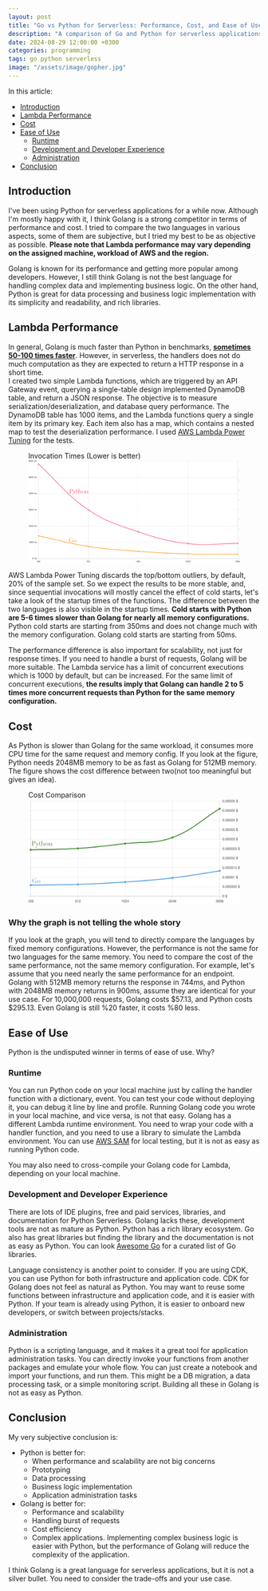 ```yaml
---
layout: post
title: "Go vs Python for Serverless: Performance, Cost, and Ease of Use"
description: "A comparison of Go and Python for serverless applications in terms of performance, cost, and ease of use."
date: 2024-08-29 12:00:00 +0300
categories: programming
tags: go python serverless
image: "/assets/image/gopher.jpg"
---
```


In this article:
- [Introduction](#introduction)
- [Lambda Performance](#lambda-performance)
- [Cost](#cost)
- [Ease of Use](#ease-of-use)
    - [Runtime](#runtime)
    - [Development and Developer Experience](#development-and-developer-experience)
    - [Administration](#administration)
- [Conclusion](#conclusion)


## Introduction
I've been using Python for serverless applications for a while now. Although I'm mostly happy with it, I think Golang is a strong competitor in terms of performance and cost. 
I tried to compare the two languages in various aspects, some of them are subjective, but I tried my best to be as objective as possible. **Please note that Lambda performance may vary depending on the assigned machine, workload of AWS and the region.**

Golang is known for its performance and getting more popular among developers. However, I still think Golang is not the best language for handling complex data and implementing business logic.
On the other hand, Python is great for data processing and business logic implementation with its simplicity and readability, and rich libraries.
## Lambda Performance
In general, Golang is much faster than Python in benchmarks, **[sometimes 50-100 times faster](https://benchmarksgame-team.pages.debian.net/benchmarksgame/fastest/python3-go.html)**. However, in serverless, the handlers does not do much computation as they are expected to return a HTTP response in a short time.  
I created two simple Lambda functions, which are triggered by an API Gateway event, querying a single-table design implemented DynamoDB table, and return a JSON response. The objective is to measure serialization/deserialization, and database query performance.
The DynamoDB table has 1000 items, and the Lambda functions query a single item by its primary key. Each item also has a map, which contains a nested map to test the deserialization performance.
I used [AWS Lambda Power Tuning](https://github.com/alexcasalboni/aws-lambda-power-tuning) for the tests.

<figure>
  <figcaption>Invocation Times (Lower is better)</figcaption>
  <img src="/assets/image/invocation-times.png" alt="Invocation Times">
</figure>

AWS Lambda Power Tuning discards the top/bottom outliers, by default, 20% of the sample set. So we expect the results to be more stable, and, since sequential invocations will mostly cancel the effect of cold starts, let's take a look of the startup times of the functions.
The difference between the two languages is also visible in the startup times. **Cold starts with Python are 5-6 times slower than Golang for nearly all memory configurations.**
Python cold starts are starting from 350ms and does not change much with the memory configuration. Golang cold starts are starting from 50ms.  

The performance difference is also important for scalability, not just for response times. If you need to handle a burst of requests, Golang will be more suitable. 
The Lambda service has a limit of concurrent executions which is 1000 by default, but can be increased. For the same limit of concurrent executions, **the results imply that Golang can handle 2 to 5 times more concurrent requests than Python for the same memory configuration.**

## Cost

As Python is slower than Golang for the same workload, it consumes more CPU time for the same request and memory config.
If you look at the figure, Python needs 2048MB memory to be as fast as Golang for 512MB memory. The figure shows the cost difference between two(not too meaningful but gives an idea).

<figure>
  <figcaption>Cost Comparison</figcaption>
  <img src="/assets/image/cost-comparison.png" alt="Cost Comparison">
</figure>

### Why the graph is not telling the whole story
If you look at the graph, you will tend to directly compare the languages by fixed memory configurations. However, the performance is not the same for two languages for the same memory.
You need to compare the cost of the same performance, not the same memory configuration.
For example, let's assume that you need nearly the same performance for an endpoint.
Golang with 512MB memory returns the response in 744ms, and Python with 2048MB memory returns in 900ms, assume they are identical for your use case.
For 10,000,000 requests, Golang costs $57.13, and Python costs $295.13. Even Golang is still %20 faster, it costs %80 less.

## Ease of Use
Python is the undisputed winner in terms of ease of use. Why?

### Runtime
You can run Python code on your local machine just by calling the handler function with a dictionary, event. You can test your code without deploying it, you can debug it line by line and profile.
Running Golang code you wrote in your local machine, and vice versa, is not that easy. Golang has a different Lambda runtime environment. You need to wrap your code with a handler function, and you need to use a library to simulate the Lambda environment.
You can use [AWS SAM](https://aws.amazon.com/serverless/sam/) for local testing, but it is not as easy as running Python code.  

You may also need to cross-compile your Golang code for Lambda, depending on your local machine. 

### Development and Developer Experience
There are lots of IDE plugins, free and paid services, libraries, and documentation for Python Serverless. Golang lacks these, development tools are not as mature as Python.
Python has a rich library ecosystem. Go also has great libraries but finding the library and the documentation is not as easy as Python.
You can look [Awesome Go](https://github.com/avelino/awesome-go) for a curated list of Go libraries.  

Language consistency is another point to consider. If you are using CDK, you can use Python for both infrastructure and application code.
CDK for Golang does not feel as natural as Python. You may want to reuse some functions between infrastructure and application code, and it is easier with Python.
If your team is already using Python, it is easier to onboard new developers, or switch between projects/stacks. 
### Administration
Python is a scripting language, and it makes it a great tool for application administration tasks.
You can directly invoke your functions from another packages and emulate your whole flow. You can just create a notebook and import your functions, and run them.
This might be a DB migration, a data processing task, or a simple monitoring script. Building all these in Golang is not as easy as Python.

## Conclusion
My very subjective conclusion is:
- Python is better for:
    - When performance and scalability are not big concerns
    - Prototyping
    - Data processing
    - Business logic implementation
    - Application administration tasks
- Golang is better for:
    - Performance and scalability
    - Handling burst of requests
    - Cost efficiency
    - Complex applications. Implementing complex business logic is easier with Python, but the performance of Golang will reduce the complexity of the application.

I think Golang is a great language for serverless applications, but it is not a silver bullet. You need to consider the trade-offs and your use case.
